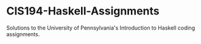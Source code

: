 # CIS194-Haskell-Assignments
Solutions to the University of Pennsylvania's Introduction to Haskell coding assignments.
